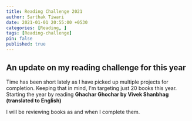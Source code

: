 ```yaml
---
title: Reading Challenge 2021
author: Sarthak Tiwari
date: 2021-01-01 20:55:00 +0530
categories: [Reading, ]
tags: [Reading-challenge]
pin: false
published: true
---
```


## An update on my reading challenge for this year

Time has been short lately as I have picked up multiple projects for completion. Keeping that in mind, I'm targeting just 20 books this year. Starting the year by reading **Ghachar Ghochar by Vivek Shanbhag (translated to English)**

I will be reviewing books as and when I complete them.